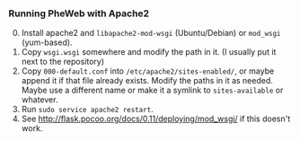 ### Running PheWeb with Apache2

0. Install apache2 and `libapache2-mod-wsgi` (Ubuntu/Debian) or `mod_wsgi` (yum-based).
1. Copy `wsgi.wsgi` somewhere and modify the path in it.  (I usually put it next to the repository)
2. Copy `000-default.conf` into `/etc/apache2/sites-enabled/`, or maybe append it if that file already exists.  Modify the paths in it as needed.  Maybe use a different name or make it a symlink to `sites-available` or whatever.
3. Run `sudo service apache2 restart`.
4. See <http://flask.pocoo.org/docs/0.11/deploying/mod_wsgi/> if this doesn't work.
